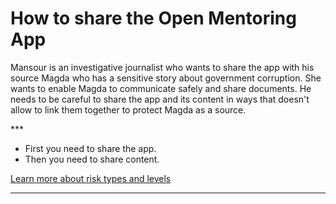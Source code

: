 # How to share the Open Mentoring App
<p>Mansour is an investigative journalist who wants to share the app with his source Magda who has a sensitive story about government corruption. She wants to enable Magda to communicate safely and share documents. He needs to be careful to share the app and its content in ways that doesn&#39;t allow to link them together to protect Magda as a source.</p>

***<ul>
<li>First you need to share the app.</li>
<li>Then you need to share content.</li>
</ul>
<p><a href="resources/risk-assessment.md">Learn more about risk types and levels</a></p>

***